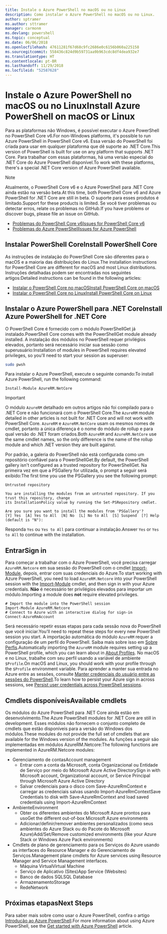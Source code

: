 ```yaml
---
title: Instale o Azure PowerShell no macOS ou no Linux
description: Como instalar o Azure PowerShell no macOS ou no Linux.
author: sptramer
ms.author: sttramer
manager: carmonm
ms.devlang: powershell
ms.topic: conceptual
ms.date: 06/06/2018
ms.openlocfilehash: 47611281f67d68c9fc2686e0c6156b060a225158
ms.sourcegitcommit: 558436c824d9b59731aa9b963cdc8df4dea932e7
ms.translationtype: HT
ms.contentlocale: pt-BR
ms.lasthandoff: 11/29/2018
ms.locfileid: "52587628"
---
```

# <a name="install-azure-powershell-on-macos-or-linux"></a><span data-ttu-id="c4cd6-103">Instale o Azure PowerShell no macOS ou no Linux</span><span class="sxs-lookup"><span data-stu-id="c4cd6-103">Install Azure PowerShell on macOS or Linux</span></span>

<span data-ttu-id="c4cd6-104">Para as plataformas não Windows, é possível executar o Azure PowerShell no PowerShell Core v6.</span><span class="sxs-lookup"><span data-stu-id="c4cd6-104">For non-Windows platforms, it's possible to run Azure PowerShell in PowerShell Core v6.</span></span> <span data-ttu-id="c4cd6-105">Essa versão do PowerShell foi criada para usar em qualquer plataforma que dê suporte ao .NET Core.</span><span class="sxs-lookup"><span data-stu-id="c4cd6-105">This version of PowerShell is built for use on any platform that supports .NET Core.</span></span> <span data-ttu-id="c4cd6-106">Para trabalhar com essas plataformas, há uma versão especial do .NET Core do Azure PowerShell disponível.</span><span class="sxs-lookup"><span data-stu-id="c4cd6-106">To work with these platforms, there's a special .NET Core version of Azure PowerShell available.</span></span>

> [!NOTE]
> <span data-ttu-id="c4cd6-107">Atualmente, o PowerShell Core v6 e o Azure PowerShell para .NET Core ainda estão na versão beta.</span><span class="sxs-lookup"><span data-stu-id="c4cd6-107">At this time, both PowerShell Core v6 and Azure PowerShell for .NET Core are still in beta.</span></span>
> <span data-ttu-id="c4cd6-108">O suporte para esses produtos é limitado.</span><span class="sxs-lookup"><span data-stu-id="c4cd6-108">Support for these products is limited.</span></span> <span data-ttu-id="c4cd6-109">Se você tiver problemas ou detectar erros, relate os problemas no GitHub.</span><span class="sxs-lookup"><span data-stu-id="c4cd6-109">If you have problems or discover bugs, please file an issue on GitHub.</span></span>
>
> * [<span data-ttu-id="c4cd6-110">Problemas do PowerShell Core v6</span><span class="sxs-lookup"><span data-stu-id="c4cd6-110">Issues for PowerShell Core v6</span></span>](https://github.com/PowerShell/PowerShell/issues)
> * [<span data-ttu-id="c4cd6-111">Problemas do Azure PowerShell</span><span class="sxs-lookup"><span data-stu-id="c4cd6-111">Issues for Azure PowerShell</span></span>](https://github.com/azure/azure-docs-powershell/issues)

## <a name="install-powershell-core"></a><span data-ttu-id="c4cd6-112">Instalar PowerShell Core</span><span class="sxs-lookup"><span data-stu-id="c4cd6-112">Install PowerShell Core</span></span>

<span data-ttu-id="c4cd6-113">As instruções de instalação do PowerShell Core são diferentes para o macOS e a maioria das distribuições do Linux.</span><span class="sxs-lookup"><span data-stu-id="c4cd6-113">The installation instructions for PowerShell Core are different for macOS and most Linux distributions.</span></span>
<span data-ttu-id="c4cd6-114">Instruções detalhadas podem ser encontradas nos seguintes artigos:</span><span class="sxs-lookup"><span data-stu-id="c4cd6-114">Detailed instructions can be found in the following articles:</span></span>

* [<span data-ttu-id="c4cd6-115">Instalar o PowerShell Core no macOS</span><span class="sxs-lookup"><span data-stu-id="c4cd6-115">Install PowerShell Core on macOS</span></span>](/powershell/scripting/setup/installing-powershell-core-on-macos)
* [<span data-ttu-id="c4cd6-116">Instalar o PowerShell Core no Linux</span><span class="sxs-lookup"><span data-stu-id="c4cd6-116">Install PowerShell Core on Linux</span></span>](/powershell/scripting/setup/installing-powershell-core-on-linux)

## <a name="install-azure-powershell-for-net-core"></a><span data-ttu-id="c4cd6-117">Instalar o Azure PowerShell para .NET Core</span><span class="sxs-lookup"><span data-stu-id="c4cd6-117">Install Azure PowerShell for .NET Core</span></span>

<span data-ttu-id="c4cd6-118">O PowerShell Core é fornecido com o módulo PowerShellGet já instalado.</span><span class="sxs-lookup"><span data-stu-id="c4cd6-118">PowerShell Core comes with the PowerShellGet module already installed.</span></span> <span data-ttu-id="c4cd6-119">A instalação dos módulos no PowerShell requer privilégios elevados, portanto será necessário iniciar sua sessão como superusuário:</span><span class="sxs-lookup"><span data-stu-id="c4cd6-119">Installation of modules in PowerShell requires elevated privileges, so you'll need to start your session as superuser:</span></span>

```bash
sudo pwsh
```

<span data-ttu-id="c4cd6-120">Para instalar o Azure PowerShell, execute o seguinte comando:</span><span class="sxs-lookup"><span data-stu-id="c4cd6-120">To install Azure PowerShell, run the following command:</span></span>

```powershell-interactive
Install-Module AzureRM.NetCore
```

> [!IMPORTANT]
> <span data-ttu-id="c4cd6-121">O módulo `AzureRM` detalhado em outros artigos não foi compilado para o .NET Core e não funcionará com o PowerShell Core.</span><span class="sxs-lookup"><span data-stu-id="c4cd6-121">The `AzureRM` module detailed in other articles is not built for .NET Core and will not work with PowerShell Core.</span></span> <span data-ttu-id="c4cd6-122">`AzureRM` e `AzureRM.NetCore` usam os mesmos nomes de cmdlet, portanto a única diferença é o nome do módulo de rollup e para qual versão do .NET foram criados.</span><span class="sxs-lookup"><span data-stu-id="c4cd6-122">Both `AzureRM` and `AzureRM.NetCore` use the same cmdlet names, so the only difference is the name of the rollup module and which .NET version they are built against.</span></span>

<span data-ttu-id="c4cd6-123">Por padrão, a galeria do PowerShell não está configurada como um repositório confiável para o PowerShellGet.</span><span class="sxs-lookup"><span data-stu-id="c4cd6-123">By default, the PowerShell gallery isn't configured as a trusted repository for PowerShellGet.</span></span> <span data-ttu-id="c4cd6-124">Na primeira vez em que a PSGallery for utilizada, o prompt a seguir será exibido:</span><span class="sxs-lookup"><span data-stu-id="c4cd6-124">The first time you use the PSGallery you see the following prompt:</span></span>

```output
Untrusted repository

You are installing the modules from an untrusted repository. If you trust this repository, change
its InstallationPolicy value by running the Set-PSRepository cmdlet.

Are you sure you want to install the modules from 'PSGallery'?
[Y] Yes  [A] Yes to All  [N] No  [L] No to All  [S] Suspend  [?] Help (default is "N"):
```

<span data-ttu-id="c4cd6-125">Responda `Yes` ou `Yes to All` para continuar a instalação.</span><span class="sxs-lookup"><span data-stu-id="c4cd6-125">Answer `Yes` or `Yes to All` to continue with the installation.</span></span>

## <a name="sign-in"></a><span data-ttu-id="c4cd6-126">Entrar</span><span class="sxs-lookup"><span data-stu-id="c4cd6-126">Sign in</span></span>

<span data-ttu-id="c4cd6-127">Para começar a trabalhar com o Azure PowerShell, você precisa carregar `AzureRM.Netcore` em sua sessão do PowerShell com o cmdlet [Import-Module](/powershell/module/Microsoft.PowerShell.Core/Import-Module), depois, entrar com suas credenciais do Azure.</span><span class="sxs-lookup"><span data-stu-id="c4cd6-127">To start working with Azure PowerShell, you need to load `AzureRM.Netcore` into your PowerShell session with the [Import-Module](/powershell/module/Microsoft.PowerShell.Core/Import-Module) cmdlet, and then sign in with your Azure credentials.</span></span> <span data-ttu-id="c4cd6-128">__Não__ é necessário ter privilégios elevados para importar um módulo.</span><span class="sxs-lookup"><span data-stu-id="c4cd6-128">Importing a module does __not__ require elevated privileges.</span></span>

```powershell-interactive
# Import the module into the PowerShell session
Import-Module AzureRM.Netcore
# Connect to Azure with an interactive dialog for sign-in
Connect-AzureRmAccount
```

<span data-ttu-id="c4cd6-129">Será necessário repetir essas etapas para cada sessão nova do PowerShell que você iniciar.</span><span class="sxs-lookup"><span data-stu-id="c4cd6-129">You'll need to repeat these steps for every new PowerShell session you start.</span></span> <span data-ttu-id="c4cd6-130">A importação automática do módulo `AzureRM` requer a configuração de um perfil do PowerShell. Saiba mais sobre isso em [Sobre Perfis](/powershell/module/microsoft.powershell.core/about/about_profiles).</span><span class="sxs-lookup"><span data-stu-id="c4cd6-130">Automatically importing the `AzureRM` module requires setting up a PowerShell profile, which you can learn about in [About Profiles](/powershell/module/microsoft.powershell.core/about/about_profiles).</span></span>
<span data-ttu-id="c4cd6-131">No macOS e no Linux, trabalhe com seu perfil usando a variável de ambiente `$Profile`.</span><span class="sxs-lookup"><span data-stu-id="c4cd6-131">On macOS and Linux, you should work with your profile through the `$Profile` environment variable.</span></span> <span data-ttu-id="c4cd6-132">Para aprender a manter sua entrada no Azure entre as sessões, consulte [Manter credenciais do usuário entre as sessões do PowerShell](context-persistence.md).</span><span class="sxs-lookup"><span data-stu-id="c4cd6-132">To learn how to persist your Azure sign in across sessions, see [Persist user credentials across PowerShell sessions](context-persistence.md).</span></span>

## <a name="available-cmdlets"></a><span data-ttu-id="c4cd6-133">Cmdlets disponíveis</span><span class="sxs-lookup"><span data-stu-id="c4cd6-133">Available cmdlets</span></span>

<span data-ttu-id="c4cd6-134">Os módulos do Azure PowerShell para .NET Core ainda estão em desenvolvimento.</span><span class="sxs-lookup"><span data-stu-id="c4cd6-134">The Azure PowerShell modules for .NET Core are still in development.</span></span> <span data-ttu-id="c4cd6-135">Esses módulos não fornecem o conjunto completo de cmdlets que estão disponíveis para a versão do Windows dos módulos.</span><span class="sxs-lookup"><span data-stu-id="c4cd6-135">These modules do not provide the full set of cmdlets that are available for the Windows version of the modules.</span></span> <span data-ttu-id="c4cd6-136">As funções a seguir são implementadas em módulos AzureRM.Netcore:</span><span class="sxs-lookup"><span data-stu-id="c4cd6-136">The following functions are implemented in AzureRM.Netcore modules:</span></span>

* <span data-ttu-id="c4cd6-137">Gerenciamento de contas</span><span class="sxs-lookup"><span data-stu-id="c4cd6-137">Account management</span></span>
  * <span data-ttu-id="c4cd6-138">Entrar com a conta da Microsoft, conta Organizacional ou Entidade de Serviço por meio do Microsoft Azure Active Directory</span><span class="sxs-lookup"><span data-stu-id="c4cd6-138">Sign in with Microsoft account, Organizational account, or Service Principal through Microsoft Azure Active Directory</span></span>
  * <span data-ttu-id="c4cd6-139">Salvar credenciais para o disco com Save-AzureRmContext e carregar as credenciais salvas usando Import-AzureRmContext</span><span class="sxs-lookup"><span data-stu-id="c4cd6-139">Save Credentials to disk with Save-AzureRmContext and load saved credentials using Import-AzureRmContext</span></span>
* <span data-ttu-id="c4cd6-140">Ambiente</span><span class="sxs-lookup"><span data-stu-id="c4cd6-140">Environment</span></span>
  * <span data-ttu-id="c4cd6-141">Obter os diferentes ambientes do Microsoft Azure prontos para uso</span><span class="sxs-lookup"><span data-stu-id="c4cd6-141">Get the different out-of-box Microsoft Azure environments</span></span>
  * <span data-ttu-id="c4cd6-142">Adicionar/definir/remover ambientes personalizados (como seus ambientes do Azure Stack ou do Pacote do Microsoft Azure)</span><span class="sxs-lookup"><span data-stu-id="c4cd6-142">Add/Set/Remove customized environments (like your Azure Stack or Windows Azure Pack environments)</span></span>
* <span data-ttu-id="c4cd6-143">Cmdlets de plano de gerenciamento para os Serviços do Azure usando as interfaces do Resource Manager e do Gerenciamento de Serviços.</span><span class="sxs-lookup"><span data-stu-id="c4cd6-143">Management plane cmdlets for Azure services using Resource Manager and Service Management interfaces.</span></span>
  * <span data-ttu-id="c4cd6-144">Máquina Virtual</span><span class="sxs-lookup"><span data-stu-id="c4cd6-144">Virtual Machine</span></span>
  * <span data-ttu-id="c4cd6-145">Serviço de Aplicativo (Sites)</span><span class="sxs-lookup"><span data-stu-id="c4cd6-145">App Service (Websites)</span></span>
  * <span data-ttu-id="c4cd6-146">Banco de dados SQL</span><span class="sxs-lookup"><span data-stu-id="c4cd6-146">SQL Database</span></span>
  * <span data-ttu-id="c4cd6-147">Armazenamento</span><span class="sxs-lookup"><span data-stu-id="c4cd6-147">Storage</span></span>
  * <span data-ttu-id="c4cd6-148">Rede</span><span class="sxs-lookup"><span data-stu-id="c4cd6-148">Network</span></span>

## <a name="next-steps"></a><span data-ttu-id="c4cd6-149">Próximas etapas</span><span class="sxs-lookup"><span data-stu-id="c4cd6-149">Next Steps</span></span>

<span data-ttu-id="c4cd6-150">Para saber mais sobre como usar o Azure PowerShell, confira o artigo [Introdução ao Azure PowerShell](get-started-azureps.md).</span><span class="sxs-lookup"><span data-stu-id="c4cd6-150">For more information about using Azure PowerShell, see the [Get started with Azure PowerShell](get-started-azureps.md) article.</span></span>
